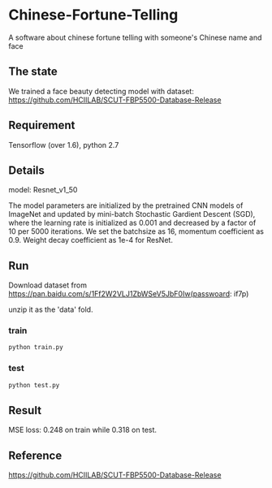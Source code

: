 # Chinese-Fortune-Telling
A software about chinese fortune telling with someone's Chinese name and face
## The state
We trained a face beauty detecting model with dataset: https://github.com/HCIILAB/SCUT-FBP5500-Database-Release
## Requirement
Tensorflow (over 1.6), python 2.7
## Details
model: Resnet_v1_50


The model parameters are initialized by the pretrained CNN models of ImageNet and updated by mini-batch Stochastic Gardient Descent (SGD), where the learning rate is initialized as 0.001 and decreased by a factor of 10 per 5000 iterations. We set the batchsize as 16, momentum coefficient as 0.9. Weight decay coefficient as 1e-4 for ResNet.

## Run
Download dataset from https://pan.baidu.com/s/1Ff2W2VLJ1ZbWSeV5JbF0Iw(passwoard: if7p)

unzip it as the 'data' fold.
### train
```Bash
python train.py
```
### test
```Bash
python test.py
```
## Result
MSE loss: 0.248 on train while 0.318 on test.

## Reference
https://github.com/HCIILAB/SCUT-FBP5500-Database-Release
